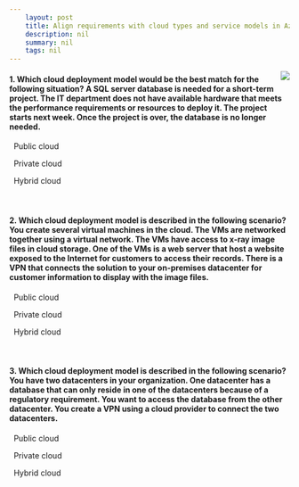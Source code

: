 ```yaml
---
    layout: post
    title: Align requirements with cloud types and service models in Azure - Azure solutions for public, private, and hybrid cloud
    description: nil
    summary: nil
    tags: nil
---
```



 <a target="_blank" href="https://docs.microsoft.com/en-us/learn/modules/align-requirements-in-azure/2-public-private-hybrid/"><i class="fas fa-external-link-alt"></i> </a>
 <img align="right" src="https://docs.microsoft.com/en-us/learn/achievements/align-requirements-in-azure.svg">
####  1. Which cloud deployment model would be the best match for the following situation? A SQL server database is needed for a short-term project. The IT department does not have available hardware that meets the performance requirements or resources to deploy it. The project starts next week. Once the project is over, the database is no longer needed.


<i class='fas fa-check-square' style='color: Dodgerblue;'></i> &nbsp;&nbsp;Public cloud

<i class='far fa-square'></i> &nbsp;&nbsp;Private cloud

<i class='far fa-square'></i> &nbsp;&nbsp;Hybrid cloud
<br />
<br />
<br />

####  2. Which cloud deployment model is described in the following scenario? You create several virtual machines in the cloud. The VMs are networked together using a virtual network. The VMs have access to x-ray image files in cloud storage. One of the VMs is a web server that host a website exposed to the Internet for customers to access their records. There is a VPN that connects the solution to your on-premises datacenter for customer information to display with the image files.


<i class='far fa-square'></i> &nbsp;&nbsp;Public cloud

<i class='far fa-square'></i> &nbsp;&nbsp;Private cloud

<i class='fas fa-check-square' style='color: Dodgerblue;'></i> &nbsp;&nbsp;Hybrid cloud
<br />
<br />
<br />

####  3. Which cloud deployment model is described in the following scenario? You have two datacenters in your organization. One datacenter has a database that can only reside in one of the datacenters because of a regulatory requirement. You want to access the database from the other datacenter. You create a VPN using a cloud provider to connect the two datacenters.


<i class='far fa-square'></i> &nbsp;&nbsp;Public cloud

<i class='fas fa-check-square' style='color: Dodgerblue;'></i> &nbsp;&nbsp;Private cloud

<i class='far fa-square'></i> &nbsp;&nbsp;Hybrid cloud
<br />
<br />
<br />
